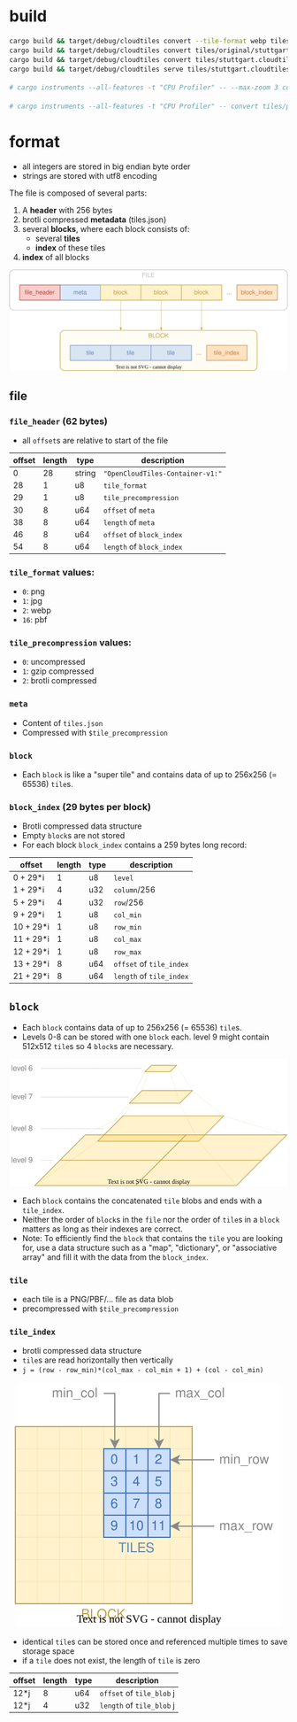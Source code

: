 
# build

```bash
cargo build && target/debug/cloudtiles convert --tile-format webp tiles/original/hitzekarte.tar tiles/hitzekarte.tar
cargo build && target/debug/cloudtiles convert tiles/original/stuttgart.mbtiles tiles/stuttgart.cloudtiles
cargo build && target/debug/cloudtiles convert tiles/stuttgart.cloudtiles tiles/stuttgart.tar
cargo build && target/debug/cloudtiles serve tiles/stuttgart.cloudtiles

# cargo instruments --all-features -t "CPU Profiler" -- --max-zoom 3 convert tiles/philippines.mbtiles tiles/philippines.cloudtiles

# cargo instruments --all-features -t "CPU Profiler" -- convert tiles/philippines.mbtiles tiles/philippines.cloudtiles
```

# format

- all integers are stored in big endian byte order
- strings are stored with utf8 encoding

The file is composed of several parts:
1. A **header** with 256 bytes
2. brotli compressed **metadata** (tiles.json)
3. several **blocks**, where each block consists of:
   - several **tiles**
   - **index** of these tiles
4. **index** of all blocks


<p align="center"><img src="docs/file_format.svg?raw=true"></p>

## file

### `file_header` (62 bytes)

- all `offset`s are relative to start of the file
  
| offset | length | type   | description                      |
|--------|--------|--------|----------------------------------|
| 0      | 28     | string | `"OpenCloudTiles-Container-v1:"` |
| 28     | 1      | u8     | `tile_format`                    |
| 29     | 1      | u8     | `tile_precompression`            |
| 30     | 8      | u64    | `offset` of `meta`               |
| 38     | 8      | u64    | `length` of `meta`               |
| 46     | 8      | u64    | `offset` of `block_index`        |
| 54     | 8      | u64    | `length` of `block_index`        |

### `tile_format` values:
  - `0`: png
  - `1`: jpg
  - `2`: webp
  - `16`: pbf

### `tile_precompression` values:
  - `0`: uncompressed
  - `1`: gzip compressed
  - `2`: brotli compressed

### `meta`

- Content of `tiles.json`
- Compressed with `$tile_precompression`

### `block`

- Each `block` is like a "super tile" and contains data of up to 256x256 (= 65536) `tile`s.

### `block_index` (29 bytes per block)

- Brotli compressed data structure
- Empty `block`s are not stored
- For each block `block_index` contains a 259 bytes long record:

| offset    | length | type | description              |
|-----------|--------|------|--------------------------|
| 0 + 29*i  | 1      | u8   | `level`                  |
| 1 + 29*i  | 4      | u32  | `column`/256             |
| 5 + 29*i  | 4      | u32  | `row`/256                |
| 9 + 29*i  | 1      | u8   | `col_min`                |
| 10 + 29*i | 1      | u8   | `row_min`                |
| 11 + 29*i | 1      | u8   | `col_max`                |
| 12 + 29*i | 1      | u8   | `row_max`                |
| 13 + 29*i | 8      | u64  | `offset` of `tile_index` |
| 21 + 29*i | 8      | u64  | `length` of `tile_index` |

## `block`

- Each `block` contains data of up to 256x256 (= 65536) `tile`s.
- Levels 0-8 can be stored with one `block` each. level 9 might contain 512x512 `tile`s so 4 `block`s are necessary.

<p align="center"><img src="docs/level_blocks.svg?raw=true"></p>

- Each `block` contains the concatenated `tile` blobs and ends with a `tile_index`.
- Neither the order of `block`s in the `file` nor the order of `tile`s in a `block` matters as long as their indexes are correct.
- Note: To efficiently find the `block` that contains the `tile` you are looking for, use a data structure such as a "map", "dictionary", or "associative array" and fill it with the data from the `block_index`.

### `tile`

- each tile is a PNG/PBF/… file as data blob
- precompressed with `$tile_precompression`

### `tile_index`

- brotli compressed data structure
- `tile`s are read horizontally then vertically
- `j = (row - row_min)*(col_max - col_min + 1) + (col - col_min)`

<p align="center"><img src="docs/block_tiles.svg?raw=true"></p>

- identical `tile`s can be stored once and referenced multiple times to save storage space
- if a `tile` does not exist, the length of `tile` is zero

| offset | length | type | description               |
|--------|--------|------|---------------------------|
| 12*j   | 8      | u64  | `offset` of `tile_blob` j |
| 12*j   | 4      | u32  | `length` of `tile_blob` j |
